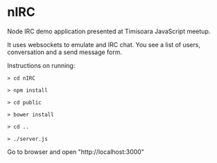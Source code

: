 nIRC
====

Node IRC demo application presented at Timisoara JavaScript meetup.

It uses websockets to emulate and IRC chat. You see a list of users, conversation and a send message form.

Instructions on running:

``` > cd nIRC ```

``` > npm install ```

``` > cd public ```

``` > bower install ```

``` > cd .. ```

``` > ./server.js ```

Go to browser and open "http://localhost:3000"

